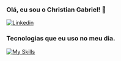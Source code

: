 ### Olá, eu sou o Christian Gabriel! 👋
[![Linkedin](https://img.shields.io/badge/LinkedIn-0077B5?style=for-the-badge&logo=linkedin&logoColor=white)](https://www.linkedin.com/in/christiangdev/)
### Tecnologias que eu uso no meu dia.
[![My Skills](https://skillicons.dev/icons?i=js,html,css,nodejs,react,git,tailwind)](https://skillicons.dev)
